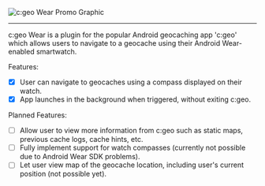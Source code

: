 ![c:geo Wear Promo Graphic](http://i.imgur.com/7qPkDml.png)
- - -

c:geo Wear is a plugin for the popular Android geocaching app 'c:geo' which allows users to navigate to a geocache using their Android Wear-enabled smartwatch.

Features:

- [x] User can navigate to geocaches using a compass displayed on their watch.
- [x] App launches in the background when triggered, without exiting c:geo.

Planned Features:

- [ ] Allow user to view more information from c:geo such as static maps, previous cache logs, cache hints, etc.
- [ ] Fully implement support for watch compasses (currently not possible due to Android Wear SDK problems).
- [ ] Let user view map of the geocache location, including user's current position (not possible yet).
